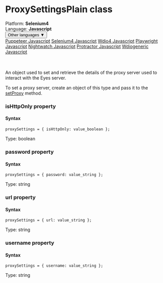 # ProxySettingsPlain class
<div class='platform-bar-container-div'><div class='platform-bar-div'>Platform:  <b> Selenium4</b>
</div><div class='platform-bar-div'>Language: <b>Javascript</b></div><div class='dropdown-button-container-div'><button class='sdk-language-dropdown-button'>Other languages ▼</button><div class='dropdown-content'>
<a href='../../puppeteer/javascript/proxysettingsplain'>Puppeteer Javascript</a>
<a href='../../selenium4/javascript/proxysettingsplain'>Selenium4 Javascript</a>
<a href='../../wdio4/javascript/proxysettingsplain'>Wdio4 Javascript</a>
<a href='../../playwright/javascript/proxysettingsplain'>Playwright Javascript</a>
<a href='../../nightwatch/javascript/proxysettingsplain'>Nightwatch Javascript</a>
<a href='../../protractor/javascript/proxysettingsplain'>Protractor Javascript</a>
<a href='../../wdiogeneric/javascript/proxysettingsplain'>Wdiogeneric Javascript</a>
</div></div><br /><br /></div>




An object used to set and retrieve the details of the proxy server used to interact with the Eyes server.

To set a proxy server, create an object of this type and pass it to the [setProxy](./eyes#setproxy-method) method.


### isHttpOnly property
#### Syntax


    proxySettings = { isHttpOnly: value_boolean };
    

Type: boolean

### password property
#### Syntax


    proxySettings = { password: value_string };
    

Type: string

### url property
#### Syntax


    proxySettings = { url: value_string };
    

Type: string

### username property
#### Syntax


    proxySettings = { username: value_string };
    

Type: string
